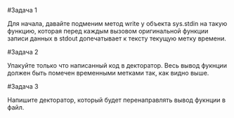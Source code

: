 #Задача 1

Для начала, давайте подменим метод write у объекта sys.stdin на такую функцию, которая перед каждым вызовом оригинальной функции записи данных в stdout допечатывает к тексту текущую метку времени.

#Задача 2

Упакуйте только что написанный код в декторатор. Весь вывод фукнции должен быть помечен временными метками так, как видно выше.

#Задача 3

Напишите декторатор, который будет перенаправлять вывод фукнции в файл.
